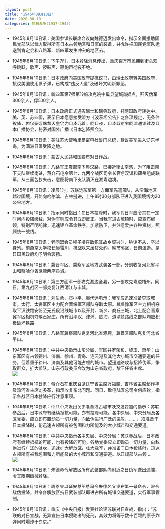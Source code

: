 ```yaml
---
layout: post
title: "1945年08月10日"
date: 2020-08-10
categories: 抗日战争(1937-1945)
---
```


<meta name="referrer" content="no-referrer" />

- 1945年8月10日讯：美国参谋长联席会议向魏德迈发出命令，指示全面援助国民党部队以武力取得所有日本占领地区和日军的装备，并允许把国民党军队运送到肯定会和八路军、新四军发生冲突的地区去。 

- 1945年8月10日讯：下午7时，日本投降消息传出，重庆百万市民拥到街头欢呼跳跃，歌声、锣鼓声、鞭炮声彻夜不绝。 

- 1945年8月10日讯：日本政府向美国政府提抗议书，由瑞士政府转美国政府，抗议美国使用原子弹，已构成“违反人道”及破坏文明新罪恶。 

- 1945年8月10日讯：新四军第7师第19旅攻克皖中巢县望城岗据点，歼灭伪军300余人，俘500余人。 

- 1945年8月10日讯：日本政府正式通告瑞士和瑞典政府，托两国政府转达中、美、英、苏四国，表示日本愿意接受盟方《波茨坦公告》之各项规定，无条件投降，但仅要求保留天皇仍为日本元首。同日夜，日本政府令同盟通讯社及日本广播协会，秘密对国外广播《日本乞降照会》。 

- 1945年8月10日讯：美驻苏大使哈里曼密电杜鲁门总统，建议美军进入辽东半岛，为满洲日军受降之地。 

- 1945年8月10日讯：蒙古人民共和国宣布对日作战。 

- 1945年8月10日讯：八路军王震部南下粤汉路，已接近衡山南湾，为了阻击南下支队继续南进，蒋介石电令第七、九两个战区司令长官余汉谋和薛岳组成联军，从三面包抄夹击，意图将南下支队消灭在湘粤边境。 

- 1945年8月10日讯：凌晨1时，苏联远东军第一方面军先遣部队，从沿海地区越过国境，开始向哈尔滨、吉林挺进，上午8时30分部队已进入我国境线内20公里地方。 

- 1945年8月10日讯：指示同时指出：在日本投降时，我军对日军应令其在一定时间内投降缴械，对伪军则应令其立即反正。当我军进占城镇时，应宣布纲领，特别严明纪律，迅速建立革命秩序，加紧防卫，并注意爱护各种资材，照顾统一战线。 

- 1945年8月10日讯：老同盟会员程子楷在敌犯其故乡资兴时，胁诱不从，卒以身殉。前燕京大学校长吴雷川，抗战以来居贫处约，晚节弥坚，日前溘逝。是日国民政府均予明令褒扬。 

- 1945年8月10日讯：冀晋军区、冀察军区地方武装各一部，分别收复河北省平山和察哈尔省涿鹿两座县城。 

- 1945年8月10日讯：第三方面军一部攻克湘边全县，另一部攻克粤边梧州。同日，第九战区一部克复江西清江与丰城。 

- 1945年8月10日讯：刘伯承、邓小平、滕代远电示：我军应迅速准备夺取城市。太行、太岳军区主力配合晋绥军区部队夺取太原。冀鲁豫军区主力相机夺取平汉铁路安阳至元氏段沿线城市以及开封、新乡、商丘三城，北上配合晋察冀军区相机夺取石家庄。所有沿平汉、津浦、陇海、道清铁路线之部队均应积极破坏铁路 

- 1945年8月10日讯：八路军冀察部队克复河北省涿鹿，冀晋区部队克复河北省平山。 

- 1945年8月10日讯：中共中央指示山东分局、军区并罗荣桓、黎玉、萧华：山东军区有占领德州、济南、徐州、青岛、连云港及其他大小城市交通要道的任务，但着重于徐州、济南及其他可能占领的城市。望迅速进攻与招降伪军，争取群众，扩大部队。山东行政委员会改为山东省政府，黎玉任省主席。 <br/><img src="https://wx3.sinaimg.cn/large/aca367d8ly1ghlidp281xj20c8090glm.jpg" />

- 1945年8月10日讯：蒋介石在重庆召见辽宁省主席万福麟、吉林省主席邹作华及热河省主席刘多荃，指示收复东北问题。同日，致电陆军总司令何应钦，指示各战区日本投降应行注意事项。 

- 1945年8月10日讯：中共中央发出关于准备进占城市及交通要道的指示：苏联参战后，日本政府有继续抵抗可能，亦有投降可能。各中央局、中央分局及各区党委，应立即布置动员一切力量，向敌伪进行广泛的进攻，......，须准备于日本投降时，能迅速占领所有被包围和力所能及的大小城市和交通要道。 

- 1945年8月10日讯：中共中央指示各中央局、中央分局：苏联参战后，日本政府有继续抵抗的可能，也有投降的可能。各地党委应立即动员一切力量，向敌伪进行广泛的进攻，迅速扩大解放区，壮大我军，并准备于日本投降时，迅速占领所有被我包围和力所能及的大小城市和交通要道。以正规部队占领 ... <br/><img src="https://wx1.sinaimg.cn/large/aca367d8ly1ghlewwm6l8j20c80eumxe.jpg" />

- 1945年8月10日讯：朱德命令解放区所有武装部队向附近之日伪军送出通牒，令其限期缴械投降。 

- 1945年8月10日讯：周恩来以延安总部总司令朱德名义发布第一号命令，限令敌伪投降，并令各解放区抗日武装部队即进占所有城镇交通要道，实行军事管制。 

- 1945年8月10日讯：重庆《中央日报》发表社论评苏联对日宣战，指出：“苏联的对日宣战，无异宣告日本侵略者的死刑，其效力将等于数十百颗的原子炸弹同时爆炸于东京。” 

